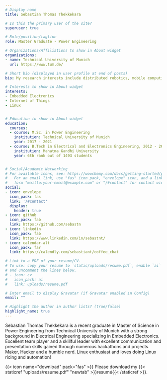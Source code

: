 ```yaml
---
# Display name
title: Sebastian Thomas Thekkekara 

# Is this the primary user of the site?
superuser: true

# Role/position/tagline
role: Master Graduate - Power Engineering

# Organizations/Affiliations to show in About widget
organizations:
- name: Technical University of Munich
  url: https://www.tum.de/

# Short bio (displayed in user profile at end of posts)
bio: My research interests include distributed robotics, mobile computing and programmable matter.

# Interests to show in About widget
interests:
- Embedded Electronics
- Internet of Things
- Linux


# Education to show in About widget
education:
  courses:
  - course: M.Sc. in Power Engineering
    institution: Technical University of Munich
    year: 2017 - 2021
  - course: B.Tech in Electrical and Electronics Engineering, 2012 - 2016
    institution: Mahatma Gandhi University 
    year: 6th rank out of 1493 students


# Social/Academic Networking
# For available icons, see: https://wowchemy.com/docs/getting-started/page-builder/#icons
#   For an email link, use "fas" icon pack, "envelope" icon, and a link in the
#   form "mailto:your-email@example.com" or "/#contact" for contact widget.
social:
- icon: envelope
  icon_pack: fas
  link: '/#contact'
  display:
    header: true
- icon: github
  icon_pack: fab
  link: https://github.com/sebastn
- icon: linkedin
  icon_pack: fab
  link: https://www.linkedin.com/in/sebastnt/
- icon: calendar-alt
  icon_pack: far
  link: https://calendly.com/sebastiant/coffee_chat

# Link to a PDF of your resume/CV.
# To use: copy your resume to `static/uploads/resume.pdf`, enable `ai` icons in `params.toml`, 
# and uncomment the lines below.
# - icon: cv
#   icon_pack: ai
#   link: uploads/resume.pdf

# Enter email to display Gravatar (if Gravatar enabled in Config)
email: ""

# Highlight the author in author lists? (true/false)
highlight_name: true
---
```


Sebastian Thomas Thekkekara is a recent graduate in Master of Science in Power Engineering from Technical University of Munich with a strong background in Electrical Engineering specializing in Embedded Electronics. Excellent team player and a skillful leader with excellent communication and presentation skills gained through numerous hackathons and projects. Maker, Hacker and a humble nerd. Linux enthusiast and loves doing Linux ricing and automation!

{{< icon name="download" pack="fas" >}} Please download my {{< staticref "uploads/resume.pdf" "newtab" >}}resumé{{< /staticref >}}.
